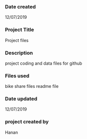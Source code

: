 ### Date created

12/07/2019
### Project Title
Project files

### Description
project coding and data files for github

### Files used
bike share files
readme file
### Date updated
12/07/2019

### project created by
Hanan
